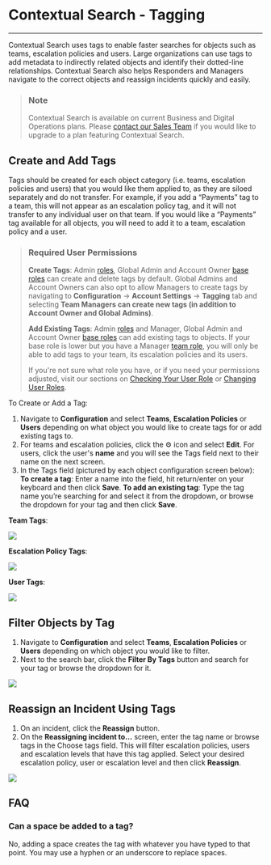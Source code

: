 # Contextual Search - Tagging
---
Contextual Search uses tags to enable faster searches for objects such as teams, escalation policies and users. Large organizations can use tags to add metadata to indirectly related objects and identify their dotted-line relationships. Contextual Search also helps Responders and Managers navigate to the correct objects and reassign incidents quickly and easily. 

<!-- theme: info -->

> ### Note
>
> Contextual Search is available on current Business and Digital Operations plans. Please [contact our Sales Team](https://www.pagerduty.com/contact-sales/) if you would like to upgrade to a plan featuring Contextual Search.

## Create and Add Tags

Tags should be created for each object category (i.e. teams, escalation policies and users) that you would like them applied to, as they are siloed separately and do not transfer. For example, if you add a “Payments” tag to a team, this will not appear as an escalation policy tag, and it will not transfer to any individual user on that team. If you would like a “Payments” tag available for all objects, you will need to add it to a team, escalation policy and a user.

<!-- theme: warning -->

> ### Required User Permissions
>
> **Create Tags**: Admin [roles](https://support.pagerduty.com/docs/user-roles), Global Admin and Account Owner [base roles](https://support.pagerduty.com/docs/advanced-permissions#section-base-roles) can create and delete tags by default. Global Admins and Account Owners can also opt to allow Managers to create tags by navigating to **Configuration** → **Account Settings** → **Tagging** tab and selecting **Team Managers can create new tags (in addition to Account Owner and Global Admins)**.
>
>**Add Existing Tags**: Admin [roles](https://support.pagerduty.com/docs/user-roles) and Manager, Global Admin and Account Owner [base roles](https://support.pagerduty.com/docs/advanced-permissions#section-base-roles) can add existing tags to objects. If your base role is lower but you have a Manager [team role](https://support.pagerduty.com/docs/advanced-permissions#section-team-roles), you will only be able to add tags to your team, its escalation policies and its users.
>
>If you're not sure what role you have, or if you need your permissions adjusted, visit our sections on [Checking Your User Role](https://support.pagerduty.com/v1/docs/user-roles#section-checking-your-user-role) or [Changing User Roles](https://support.pagerduty.com/docs/user-roles#section-changing-user-roles).

To Create or Add a Tag:

1. Navigate to **Configuration** and select **Teams**, **Escalation Policies** or **Users** depending on what object you would like to create tags for or add existing tags to.
2. For teams and escalation policies, click the ⚙️ icon and select **Edit**. For users, click the user's **name** and you will see the Tags field next to their name on the next screen.
3. In the Tags field (pictured by each object configuration screen below):
**To create a tag**: Enter a name into the field, hit return/enter on your keyboard and then click **Save**. 
**To add an existing tag**: Type the tag name you’re searching for and select it from the dropdown, or browse the dropdown for your tag and then click **Save**.

**Team Tags**:

![](https://files.readme.io/819b8da-contextual-search-team-tags.png)

**Escalation Policy Tags**:

![](https://files.readme.io/e40297c-contextual-search-ep-tags.png)

**User Tags**:

![](https://files.readme.io/eab473d-contextual-search-user-tags.png)

## Filter Objects by Tag

1. Navigate to **Configuration** and select **Teams**, **Escalation Policies** or **Users** depending on which object you would like to filter.
2. Next to the search bar, click the **Filter By Tags** button and search for your tag or browse the dropdown for it. 

![](https://files.readme.io/3cc03a4-contextual-search-filter-by-tags.png)

## Reassign an Incident Using Tags

1. On an incident, click the **Reassign** button. 
2. On the **Reassigning incident to…** screen, enter the tag name or browse tags in the Choose tags field. This will filter escalation policies, users and escalation levels that have this tag applied. Select your desired escalation policy, user or escalation level and then click **Reassign**. 

![](https://files.readme.io/a9fdc07-contextual-search-reassign-incident.png)

## FAQ

### Can a space be added to a tag?

No, adding a space creates the tag with whatever you have typed to that point. You may use a hyphen or an underscore to replace spaces.